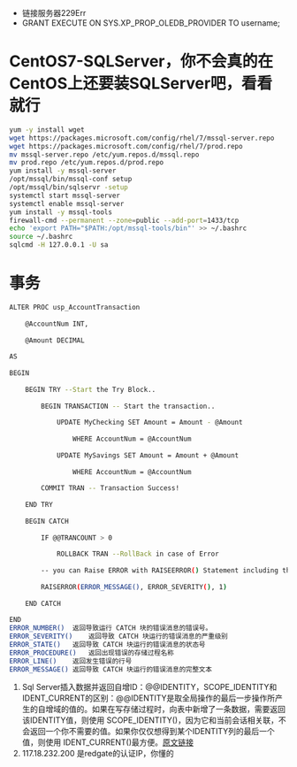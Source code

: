 - 链接服务器229Err
- GRANT EXECUTE ON SYS.XP_PROP_OLEDB_PROVIDER TO username;

# CentOS7-SQLServer，你不会真的在CentOS上还要装SQLServer吧，看看就行
```sh
yum -y install wget
wget https://packages.microsoft.com/config/rhel/7/mssql-server.repo
wget https://packages.microsoft.com/config/rhel/7/prod.repo
mv mssql-server.repo /etc/yum.repos.d/mssql.repo
mv prod.repo /etc/yum.repos.d/prod.repo
yum install -y mssql-server
/opt/mssql/bin/mssql-conf setup
/opt/mssql/bin/sqlservr -setup 
systemctl start mssql-server
systemctl enable mssql-server
yum install -y mssql-tools
firewall-cmd --permanent --zone=public --add-port=1433/tcp
echo 'export PATH="$PATH:/opt/mssql-tools/bin"' >> ~/.bashrc
source ~/.bashrc
sqlcmd -H 127.0.0.1 -U sa
```
# 事务
```sh
ALTER PROC usp_AccountTransaction  
  
    @AccountNum INT,  
  
    @Amount DECIMAL  
  
AS  
  
BEGIN  
  
    BEGIN TRY --Start the Try Block..  
  
        BEGIN TRANSACTION -- Start the transaction..  
  
            UPDATE MyChecking SET Amount = Amount - @Amount  
  
                WHERE AccountNum = @AccountNum  
  
            UPDATE MySavings SET Amount = Amount + @Amount  
  
                WHERE AccountNum = @AccountNum  
  
        COMMIT TRAN -- Transaction Success!  
  
    END TRY  
  
    BEGIN CATCH  
  
        IF @@TRANCOUNT > 0  
  
            ROLLBACK TRAN --RollBack in case of Error  
  
        -- you can Raise ERROR with RAISEERROR() Statement including the details of the exception  
  
        RAISERROR(ERROR_MESSAGE(), ERROR_SEVERITY(), 1)  
  
    END CATCH  
  
END  
ERROR_NUMBER()	返回导致运行 CATCH 块的错误消息的错误号。
ERROR_SEVERITY()	返回导致 CATCH 块运行的错误消息的严重级别
ERROR_STATE()	返回导致 CATCH 块运行的错误消息的状态号
ERROR_PROCEDURE()	返回出现错误的存储过程名称
ERROR_LINE()	返回发生错误的行号
ERROR_MESSAGE()	返回导致 CATCH 块运行的错误消息的完整文本

```
1. Sql Server插入数据并返回自增ID：@@IDENTITY，SCOPE_IDENTITY和IDENT_CURRENT的区别：@@IDENTITY是取全局操作的最后一步操作所产生的自增域的值的。如果在写存储过程时，向表中新增了一条数据，需要返回该IDENTITY值，则使用 SCOPE_IDENTITY()，因为它和当前会话相关联，不会返回一个你不需要的值。如果你仅仅想得到某个IDENTITY列的最后一个值，则使用 IDENT_CURRENT()最方便。[原文链接](http://www.bbsmax.com/A/q4zVVyylzK/)
2. 117.18.232.200 是redgate的认证IP，你懂的